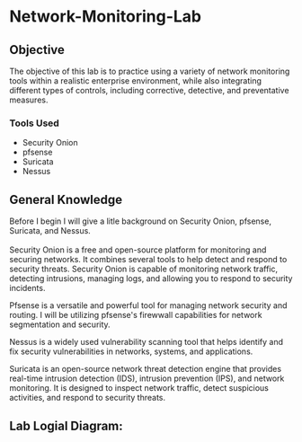 # Network-Monitoring-Lab

## Objective

The objective of this lab is to practice using a variety of network monitoring tools within a realistic enterprise environment, while also integrating different types of controls, including corrective, detective, and preventative measures.

### Tools Used

- Security Onion
- pfsense
- Suricata
- Nessus

## General Knowledge
Before I begin I will give a litle background on Security Onion, pfsense, Suricata, and Nessus.
<br> <br>
Security Onion is a free and open-source platform for monitoring and securing networks. It combines several tools to help detect and respond to security threats. Security Onion is capable of monitoring network traffic, detecting intrusions, managing logs, and allowing you to respond to security incidents. <br>

Pfsense is a versatile and powerful tool for managing network security and routing. I will be utilizing pfsense's firewwall capabilities for network segmentation and security. <br> 

Nessus is a widely used vulnerability scanning tool that helps identify and fix security vulnerabilities in networks, systems, and applications. <br>

Suricata is an open-source network threat detection engine that provides real-time intrusion detection (IDS), intrusion prevention (IPS), and network monitoring. It is designed to inspect network traffic, detect suspicious activities, and respond to security threats.

## Lab Logial Diagram:


